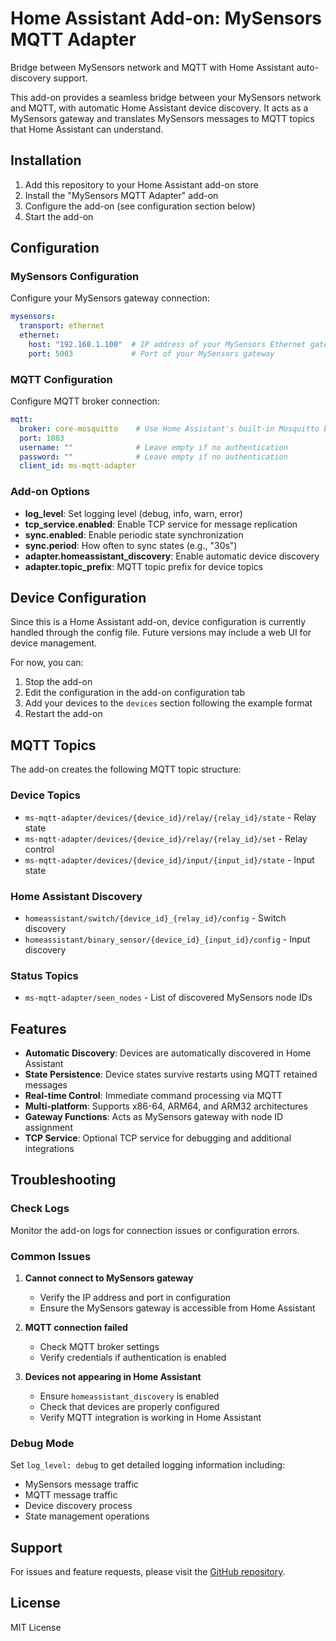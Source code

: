 # Home Assistant Add-on: MySensors MQTT Adapter

Bridge between MySensors network and MQTT with Home Assistant auto-discovery support.

This add-on provides a seamless bridge between your MySensors network and MQTT, with automatic Home Assistant device discovery. It acts as a MySensors gateway and translates MySensors messages to MQTT topics that Home Assistant can understand.

## Installation

1. Add this repository to your Home Assistant add-on store
2. Install the "MySensors MQTT Adapter" add-on
3. Configure the add-on (see configuration section below)
4. Start the add-on

## Configuration

### MySensors Configuration

Configure your MySensors gateway connection:

```yaml
mysensors:
  transport: ethernet
  ethernet:
    host: "192.168.1.100"  # IP address of your MySensors Ethernet gateway
    port: 5003             # Port of your MySensors gateway
```

### MQTT Configuration

Configure MQTT broker connection:

```yaml
mqtt:
  broker: core-mosquitto    # Use Home Assistant's built-in Mosquitto broker
  port: 1883
  username: ""              # Leave empty if no authentication
  password: ""              # Leave empty if no authentication  
  client_id: ms-mqtt-adapter
```

### Add-on Options

- **log_level**: Set logging level (debug, info, warn, error)
- **tcp_service.enabled**: Enable TCP service for message replication
- **sync.enabled**: Enable periodic state synchronization
- **sync.period**: How often to sync states (e.g., "30s")
- **adapter.homeassistant_discovery**: Enable automatic device discovery
- **adapter.topic_prefix**: MQTT topic prefix for device topics

## Device Configuration

Since this is a Home Assistant add-on, device configuration is currently handled through the config file. Future versions may include a web UI for device management.

For now, you can:
1. Stop the add-on
2. Edit the configuration in the add-on configuration tab
3. Add your devices to the `devices` section following the example format
4. Restart the add-on

## MQTT Topics

The add-on creates the following MQTT topic structure:

### Device Topics
- `ms-mqtt-adapter/devices/{device_id}/relay/{relay_id}/state` - Relay state
- `ms-mqtt-adapter/devices/{device_id}/relay/{relay_id}/set` - Relay control
- `ms-mqtt-adapter/devices/{device_id}/input/{input_id}/state` - Input state

### Home Assistant Discovery
- `homeassistant/switch/{device_id}_{relay_id}/config` - Switch discovery
- `homeassistant/binary_sensor/{device_id}_{input_id}/config` - Input discovery

### Status Topics
- `ms-mqtt-adapter/seen_nodes` - List of discovered MySensors node IDs

## Features

- **Automatic Discovery**: Devices are automatically discovered in Home Assistant
- **State Persistence**: Device states survive restarts using MQTT retained messages
- **Real-time Control**: Immediate command processing via MQTT
- **Multi-platform**: Supports x86-64, ARM64, and ARM32 architectures
- **Gateway Functions**: Acts as MySensors gateway with node ID assignment
- **TCP Service**: Optional TCP service for debugging and additional integrations

## Troubleshooting

### Check Logs
Monitor the add-on logs for connection issues or configuration errors.

### Common Issues

1. **Cannot connect to MySensors gateway**
   - Verify the IP address and port in configuration
   - Ensure the MySensors gateway is accessible from Home Assistant

2. **MQTT connection failed**
   - Check MQTT broker settings
   - Verify credentials if authentication is enabled

3. **Devices not appearing in Home Assistant**
   - Ensure `homeassistant_discovery` is enabled
   - Check that devices are properly configured
   - Verify MQTT integration is working in Home Assistant

### Debug Mode

Set `log_level: debug` to get detailed logging information including:
- MySensors message traffic
- MQTT message traffic
- Device discovery process
- State management operations

## Support

For issues and feature requests, please visit the [GitHub repository](https://github.com/aszeszo/ms-mqtt-adapter).

## License

MIT License